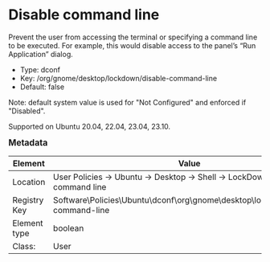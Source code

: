 # Disable command line

Prevent the user from accessing the terminal or specifying a command line to be executed. For example, this would disable access to the panel’s “Run Application” dialog.

- Type: dconf
- Key: /org/gnome/desktop/lockdown/disable-command-line
- Default: false

Note: default system value is used for "Not Configured" and enforced if "Disabled".

Supported on Ubuntu 20.04, 22.04, 23.04, 23.10.



<span style="font-size: larger;">**Metadata**</span>

| Element      | Value            |
| ---          | ---              |
| Location     | User Policies -> Ubuntu -> Desktop -> Shell -> LockDown -> Disable command line    |
| Registry Key | Software\Policies\Ubuntu\dconf\org\gnome\desktop\lockdown\disable-command-line         |
| Element type | boolean |
| Class:       | User       |
